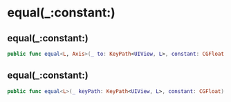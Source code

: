 # equal(\_:constant:)

## equal(\_:constant:)

``` swift
public func equal<L, Axis>(_ to: KeyPath<UIView, L>, constant: CGFloat = 0) -> Constraint where L: NSLayoutAnchor<Axis>
```

## equal(\_:constant:)

``` swift
public func equal<L>(_ keyPath: KeyPath<UIView, L>, constant: CGFloat) -> Constraint where L: NSLayoutDimension
```
